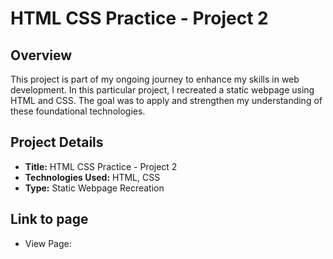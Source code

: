 # HTML CSS Practice - Project 2

## Overview
This project is part of my ongoing journey to enhance my skills in web development. In this particular project, I recreated a static webpage using HTML and CSS. The goal was to apply and strengthen my understanding of these foundational technologies.

## Project Details
- **Title:** HTML CSS Practice - Project 2
- **Technologies Used:** HTML, CSS
- **Type:** Static Webpage Recreation

## Link to page
- View Page: 
